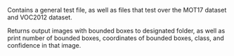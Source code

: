 Contains a general test file, as well as files that test over the MOT17 dataset and VOC2012 dataset.

Returns output images with bounded boxes to designated folder, as well as print number of bounded boxes, coordinates of bounded boxes, class, and confidence in that image. 
